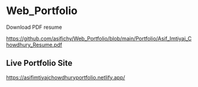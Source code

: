 # Web_Portfolio


Download PDF resume


https://github.com/asifichy/Web_Portfolio/blob/main/Portfolio/Asif_Imtiyaj_Chowdhury_Resume.pdf



## Live Portfolio Site

https://asifimtiyajchowdhuryportfolio.netlify.app/
